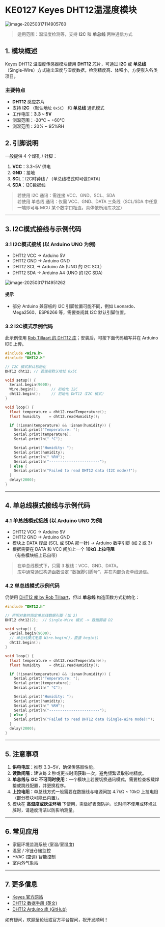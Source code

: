 # KE0127 Keyes DHT12温湿度模块 

![image-20250317114905760](media/image-20250317114905760.png)

> 适用范围：温湿度检测等，支持 **I2C** 和 **单总线** 两种通信方式

## 1. 模块概述
Keyes DHT12 温湿度传感器模块使用 **DHT12** 芯片，可通过 **I2C** 或 **单总线**（Single-Wire）方式输出温度与湿度数据，检测精度高、体积小，方便嵌入各类项目。

### 主要特点
- **DHT12** 感应芯片   
- 支持 **I2C** （默认地址 `0x5C`） 和 **单总线** 通讯模式  
- 工作电压：**3.3 ~ 5V**  
- 测温范围：-20℃ ~ +60℃  
- 测湿范围：20% ~ 95%RH

## 2. 引脚说明
一般提供 4 个焊孔 / 针脚：  
1. **VCC**：3.3~5V 供电  
2. **GND**：接地  
3. **SCL**：I2C时钟线 / （单总线模式时可做DATA）  
4. **SDA**：I2C数据线  

> 若使用 I2C 通讯：需连接 VCC、GND、SCL、SDA  
> 若使用 单总线 通讯：仅需 VCC、GND、DATA 三条线（SCL/SDA 中任意一端即可与 MCU 某个数字口相连，具体依所用库决定）

---

## 3. I2C模式接线与示例代码

### 3.1 I2C模式接线 (以 Arduino UNO 为例)
- DHT12 VCC → Arduino 5V  
- DHT12 GND → Arduino GND  
- DHT12 SCL → Arduino A5 (UNO 的 I2C SCL)  
- DHT12 SDA → Arduino A4 (UNO 的 I2C SDA)

![image-20250317114951262](media/image-20250317114951262.png)

#### 提示  
- 部分 Arduino 兼容板的 I2C 引脚位置可能不同，例如 Leonardo、Mega2560、ESP8266 等，需要查阅其 I2C 默认引脚位置。

### 3.2 I2C模式示例代码
此示例使用 [Rob Tillaart 的 DHT12 库](https://github.com/RobTillaart/DHT12)；安装后，可按下面代码编写并在 Arduino IDE 上传。

```c
#include <Wire.h>
#include "DHT12.h"

// I2C 模式默认初始化
DHT12 dht12; // 若使用默认地址 0x5C

void setup() {
  Serial.begin(9600);
  Wire.begin();      // 初始化 I2C
  dht12.begin();     // 初始化 DHT12（I2C 模式）
}

void loop() {
  float temperature = dht12.readTemperature();
  float humidity    = dht12.readHumidity();

  if (!isnan(temperature) && !isnan(humidity)) {
    Serial.print("Temperature: ");
    Serial.print(temperature);
    Serial.println(" °C");

    Serial.print("Humidity: ");
    Serial.print(humidity);
    Serial.println(" %RH");
    Serial.println("-----------------------");
  } else {
    Serial.println("Failed to read DHT12 data (I2C mode)!");
  }
  delay(2000);
}
```

---

## 4. 单总线模式接线与示例代码

### 4.1 单总线模式接线 (以 Arduino UNO 为例)
- DHT12 VCC → Arduino 5V  
- DHT12 GND → Arduino GND  
- 模块上 DATA 焊盘 (SCL 或 SDA 那一针) → Arduino 数字引脚 (如 2 或 3)  
- 根据需要在 DATA 和 VCC 间加上一个 **10kΩ 上拉电阻**（有些模块板上已自带）

> 在单总线模式下，只需 3 根线：VCC、GND、DATA。  
> 库中通常通过构造函数设定 “数据脚引脚号”，并在内部负责单线通信。

### 4.2 单总线模式示例代码
仍使用 [DHT12 库 by Rob Tillaart](https://github.com/RobTillaart/DHT12)，但以 **单总线** 构造函数方式初始化：

```c
#include "DHT12.h"

// 声明对象时指定单总线数据引脚 (如 2)
DHT12 dht12(2);  // Single-Wire 模式 -> 数据脚接 D2

void setup() {
  Serial.begin(9600);
  // 单总线模式无需 Wire.begin()，直接 begin()
  dht12.begin();       
}

void loop() {
  float temperature = dht12.readTemperature();
  float humidity    = dht12.readHumidity();

  if (!isnan(temperature) && !isnan(humidity)) {
    Serial.print("Temperature: ");
    Serial.print(temperature);
    Serial.println(" °C");

    Serial.print("Humidity: ");
    Serial.print(humidity);
    Serial.println(" %RH");
    Serial.println("-----------------------");
  } else {
    Serial.println("Failed to read DHT12 data (Single-Wire mode)!");
  }
  delay(2000);
}
```

---

## 5. 注意事项
1. **供电电压**：推荐 3.3~5V，确保传感器性能。  
2. **读数间隔**：建议每 2 秒或更长时间获取一次，避免频繁读取影响精度。  
3. **单总线与 I2C 不可同时使用**：一个模块上若要切换通讯模式，需要检查板载焊接或跳线配置，并更换程序。  
4. **上拉电阻**：单总线方式一般需要在数据线与电源间加 4.7kΩ ~ 10kΩ 上拉电阻（部分模块可能已内置）。  
5. 模块在 **高湿度或灰尘环境** 下使用，需做好表面防护。长时间不使用或环境过脏时，请适度清洁以防影响测量。

---

## 6. 常见应用
- 家庭环境监测系统 (室温/室湿度)  
- 温室 / 冷链仓储监控  
- HVAC (空调) 智能控制  
- 室内外气象站  

---

## 7. 更多信息
- [Keyes 官方网站](http://www.keyes-robot.com/)  
- [DHT12 数据手册 (英文)](http://www.aosong.com)  
- [DHT12 Arduino 库 (GitHub)](https://github.com/RobTillaart/DHT12)

如有疑问，欢迎至论坛或官方平台提问，祝开发顺利！